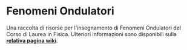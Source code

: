 # Fenomeni Ondulatori

Una raccolta di risorse per l'insegnamento di Fenomeni Ondulatori del Corso di
Laurea in Fisica. Ulteriori informazioni sono disponibili sulla
[**relativa pagina
wiki**](https://cartabinaria.students.cs.unibo.it/wiki/raccolte-di-risorse).
